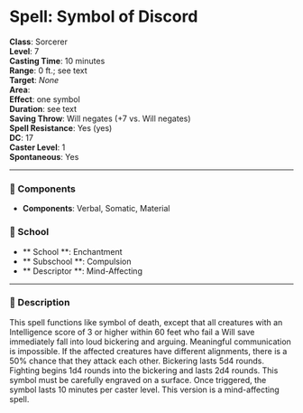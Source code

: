 
# Spell: Symbol of Discord
**Class**: Sorcerer  
**Level**: 7  
**Casting Time**: 10 minutes  
**Range**: 0 ft.; see text  
**Target**: _None_  
**Area**:   
**Effect**: one symbol  
**Duration**: see text  
**Saving Throw**: Will negates (+7 vs. Will negates)  
**Spell Resistance**: Yes (yes)  
**DC**: 17  
**Caster Level**: 1  
**Spontaneous**: Yes

---

### 🔮 Components
- **Components**: Verbal, Somatic, Material

### 🏫 School
- ** School **: Enchantment
- ** Subschool **: Compulsion
- ** Descriptor **: Mind-Affecting
---

### 📜 Description
This spell functions like symbol of death, except that all creatures with an Intelligence score of 3 or higher within 60 feet who fail a Will save immediately fall into loud bickering and arguing. Meaningful communication is impossible. If the affected creatures have different alignments, there is a 50% chance that they attack each other. Bickering lasts 5d4 rounds. Fighting begins 1d4 rounds into the bickering and lasts 2d4 rounds. This symbol must be carefully engraved on a surface. Once triggered, the symbol lasts 10 minutes per caster level. This version is a mind-affecting spell.
